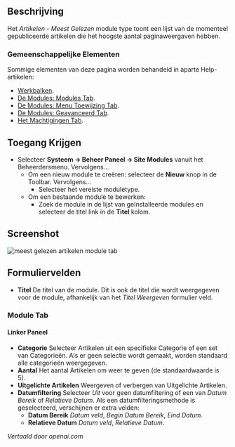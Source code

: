 <!-- Filename: Help4.x:Site_Modules:_Articles_-_Most_Read  / Display title: Modules: Artikelen - Meest Gelezen -->

## Beschrijving

Het *Artikelen - Meest Gelezen* module type toont een lijst van de momenteel gepubliceerde artikelen die het hoogste aantal paginaweergaven hebben.

### Gemeenschappelijke Elementen

Sommige elementen van deze pagina worden behandeld in aparte Help-artikelen:

* [Werkbalken](jdocmanual?article=help/common-elements/toolbars).
* [De Modules: Modules Tab](jdocmanual?article=help/modules/modules-module-tab).
* [De Modules: Menu Toewijzing Tab](jdocmanual?article=help/modules/modules-menu-assignment-tab).
* [De Modules: Geavanceerd Tab](jdocmanual?article=help/modules/modules-advanced-tab).
* [Het Machtigingen Tab](jdocmanual?article=help/common-elements/edit-permissions).

## Toegang Krijgen

- Selecteer **Systeem → Beheer Paneel → Site Modules** vanuit het
  Beheerdersmenu. Vervolgens...
  - Om een nieuw module te creëren: selecteer de **Nieuw** knop in de Toolbar. Vervolgens...
    - Selecteer het vereiste moduletype.
  - Om een bestaande module te bewerken:
    - Zoek de module in de lijst van geïnstalleerde modules en selecteer de
      titel link in de **Titel** kolom.

## Screenshot

![meest gelezen artikelen module tab](../../../nl/images/modules-site/modules-articles-most-read-module-tab.png)

## Formuliervelden

- **Titel** De titel van de module. Dit is ook de titel die wordt weergegeven
  voor de module, afhankelijk van het *Titel Weergeven* formulier veld.

### Module Tab

#### Linker Paneel

- **Categorie** Selecteer Artikelen uit een specifieke Categorie of een set
  van Categorieën. Als er geen selectie wordt gemaakt, worden standaard alle categorieën weergegeven.
- **Aantal** Het aantal Artikelen om weer te geven (de standaardwaarde is 5).
- **Uitgelichte Artikelen** Weergeven of verbergen van Uitgelichte Artikelen.
- **Datumfiltering** Selecteer *Uit* voor geen datumfiltering of een van *Datum Bereik*
  of *Relatieve Datum*. Als een datumfilteringsmethode is geselecteerd, verschijnen er extra velden:
  - **Datum Bereik** *Datum veld*, *Begin Datum Bereik*, *Eind Datum*.
  - **Relatieve Datum** *Datum veld*, *Relatieve Datum*.

*Vertaald door openai.com*

